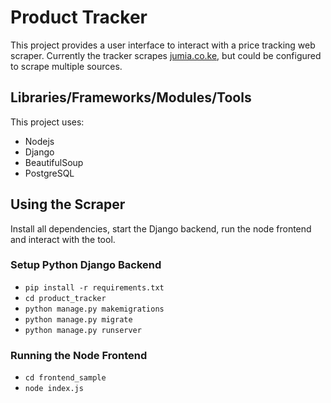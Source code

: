 # Product Tracker

This project provides a user interface to interact with a price tracking web scraper. Currently the tracker scrapes [jumia.co.ke](https://jumia.co.ke), but could be configured to scrape multiple sources.

## Libraries/Frameworks/Modules/Tools

This project uses:

- Nodejs
- Django
- BeautifulSoup
- PostgreSQL

## Using the Scraper

Install all dependencies, start the Django backend, run the node frontend and interact with the tool.

### Setup Python Django Backend

- `pip install -r requirements.txt`
- `cd product_tracker`
- `python manage.py makemigrations`
- `python manage.py migrate`
- `python manage.py runserver`

### Running the Node Frontend

- `cd frontend_sample`
- `node index.js`
